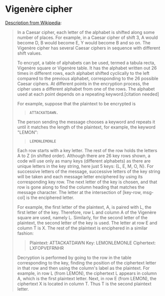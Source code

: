 # Vigenère cipher

[Description from Wikipedia](https://en.wikipedia.org/wiki/Vigen%C3%A8re_cipher):

> In a Caesar cipher, each letter of the alphabet is shifted along some number of places. For example, in a Caesar cipher of shift 3, A would become D, B would become E, Y would become B and so on. The Vigenère cipher has several Caesar ciphers in sequence with different shift values.
> 
> To encrypt, a table of alphabets can be used, termed a tabula recta, Vigenère square or Vigenère table. It has the alphabet written out 26 times in different rows, each alphabet shifted cyclically to the left compared to the previous alphabet, corresponding to the 26 possible Caesar ciphers. At different points in the encryption process, the cipher uses a different alphabet from one of the rows. The alphabet used at each point depends on a repeating keyword.[citation needed]
> 
> For example, suppose that the plaintext to be encrypted is
> 
>>     ATTACKATDAWN.
> 
> The person sending the message chooses a keyword and repeats it until it matches the length of the plaintext, for example, the keyword "LEMON":
> 
>>     LEMONLEMONLE
> 
> Each row starts with a key letter. The rest of the row holds the letters A to Z (in shifted order). Although there are 26 key rows shown, a code will use only as many keys (different alphabets) as there are unique letters in the key string, here just 5 keys: {L, E, M, O, N}. For successive letters of the message, successive letters of the key string will be taken and each message letter enciphered by using its corresponding key row. The next letter of the key is chosen, and that row is gone along to find the column heading that matches the message character. The letter at the intersection of [key-row, msg-col] is the enciphered letter.
> 
> For example, the first letter of the plaintext, A, is paired with L, the first letter of the key. Therefore, row L and column A of the Vigenère square are used, namely L. Similarly, for the second letter of the plaintext, the second letter of the key is used. The letter at row E and column T is X. The rest of the plaintext is enciphered in a similar fashion:
>> Plaintext: 	ATTACKATDAWN
>> Key: 	LEMONLEMONLE
>> Ciphertext: 	LXFOPVEFRNHR
>> 
> Decryption is performed by going to the row in the table corresponding to the key, finding the position of the ciphertext letter in that row and then using the column's label as the plaintext. For example, in row L (from LEMON), the ciphertext L appears in column A, which is the first plaintext letter. Next, in row E (from LEMON), the ciphertext X is located in column T. Thus T is the second plaintext letter.
